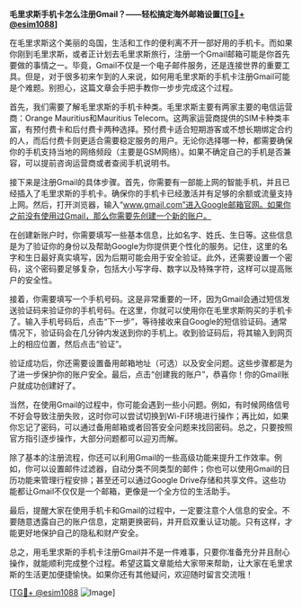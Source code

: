 **毛里求斯手机卡怎么注册Gmail？——轻松搞定海外邮箱设置[[TG💪+ @esim1088](https://t.me/s/esim1088)]**

在毛里求斯这个美丽的岛国，生活和工作的便利离不开一部好用的手机卡。而如果你刚到毛里求斯，或者正计划去毛里求斯旅行，注册一个Gmail邮箱可能是你首先要做的事情之一。毕竟，Gmail不仅是一个电子邮件服务，还是连接世界的重要工具。但是，对于很多初来乍到的人来说，如何用毛里求斯的手机卡注册Gmail可能是个难题。别担心，这篇文章会手把手教你一步步完成这个过程。

首先，我们需要了解毛里求斯的手机卡种类。毛里求斯主要有两家主要的电信运营商：Orange Mauritius和Mauritius Telecom。这两家运营商提供的SIM卡种类丰富，有预付费卡和后付费卡两种选择。预付费卡适合短期游客或不想长期绑定合约的人，而后付费卡则更适合需要稳定服务的用户。无论你选择哪一种，都需要确保你的手机支持当地的网络频段（主要是GSM网络）。如果不确定自己的手机是否兼容，可以提前咨询运营商或者查阅手机说明书。

接下来是注册Gmail的具体步骤。首先，你需要有一部能上网的智能手机，并且已经插入了毛里求斯的手机卡。确保你的手机卡已经激活并有足够的余额或流量支持上网。然后，打开浏览器，输入“www.gmail.com”进入Google邮箱官网。如果你之前没有使用过Gmail，那么你需要先创建一个新的账户。

在创建新账户时，你需要填写一些基本信息，比如名字、姓氏、生日等。这些信息是为了验证你的身份以及帮助Google为你提供更个性化的服务。记住，这里的名字和生日最好真实填写，因为后期可能会用于安全验证。此外，还需要设置一个密码，这个密码要足够复杂，包括大小写字母、数字以及特殊字符，这样可以提高账户的安全性。

接着，你需要填写一个手机号码。这是非常重要的一环，因为Gmail会通过短信发送验证码来验证你的手机号码。在这里，你就可以使用你在毛里求斯购买的手机卡了。输入手机号码后，点击“下一步”，等待接收来自Google的短信验证码。通常情况下，验证码会在几分钟内发送到你的手机上。收到验证码后，将其输入到网页上的相应位置，然后点击“验证”。

验证成功后，你还需要设置备用邮箱地址（可选）以及安全问题。这些步骤都是为了进一步保护你的账户安全。最后，点击“创建我的账户”，恭喜你！你的Gmail账户就成功创建好了。

当然，在使用Gmail的过程中，你可能会遇到一些小问题。例如，有时候网络信号不好会导致注册失败，这时你可以尝试切换到Wi-Fi环境进行操作；再比如，如果你忘记了密码，可以通过备用邮箱或者回答安全问题来找回密码。总之，只要按照官方指引逐步操作，大部分问题都可以迎刃而解。

除了基本的注册流程，你还可以利用Gmail的一些高级功能来提升工作效率。例如，你可以设置邮件过滤器，自动分类不同类型的邮件；你也可以使用Gmail的日历功能来管理行程安排；甚至还可以通过Google Drive存储和共享文件。这些功能都让Gmail不仅仅是一个邮箱，更像是一个全方位的生活助手。

最后，提醒大家在使用手机卡和Gmail的过程中，一定要注意个人信息的安全。不要随意透露自己的账户信息，定期更换密码，并开启双重认证功能。只有这样，才能更好地保护自己的隐私和财产安全。

总之，用毛里求斯的手机卡注册Gmail并不是一件难事，只要你准备充分并且耐心操作，就能顺利完成整个过程。希望这篇文章能给大家带来帮助，让大家在毛里求斯的生活更加便捷愉快。如果你还有其他疑问，欢迎随时留言交流哦！

[[TG💪+ @esim1088](https://t.me/s/esim1088) ![Image](https://i.postimg.cc/4NQfJmqS/Snipaste-2025-05-13-00-14-12.png)]